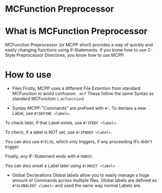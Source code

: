 # MCFunction Preprocessor
# What is MCFunction Preprocessor

MCFunction Preprocessor (or MCPP short) provides a way of quickly and easily changing functions using if-Statements.
If you know how to use C-Style Preprocessor Directives, you know how to use MCPP.

# How to use
- Files
Firstly, MCPP uses a different File Extention from standard MCFunction to avoid confusion:
```.mcf```
These follow the same Syntax as standard MCFunction (`.mcfunction`)

- Syntax
MCPP-"Commands" are prefixed with ```#!```.
To declare a new Label, use ```#!DEFINE <label>```.

To check later, if that Label exists, use ```#!IFDEF <label>```.

To check, if a label is NOT set, use ```#!IFNDEF <label>```.

You can also use `#!ELSE`, which only triggers, if any proceeding IFs didn't trigger.

Finally, any IF-Statement ends with `#!ENDIF`.

You can also unset a Label later using `#!UNSET <label>`

- Global Declarations
Global labels allow you to easily manage a huge amount of Commands across multiple files.
Global labels are defined as `#!GLOBALDEF <label>` and used the same way normal Labels are.

